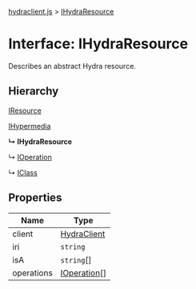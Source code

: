 [hydraclient.js](../README.md) > [IHydraResource](../interfaces/ihydraresource.md)



# Interface: IHydraResource


Describes an abstract Hydra resource.

## Hierarchy


 [IResource](iresource.md)




 [IHypermedia](ihypermedia.md)

**↳ IHydraResource**

↳  [IOperation](ioperation.md)




↳  [IClass](iclass.md)











## Properties

| Name  | Type                
| ------ | ------------------- 
| client | [HydraClient](../classes/hydraclient.md)
| iri | `string`
| isA | `string`[]
| operations | [IOperation](ioperation.md)[]


